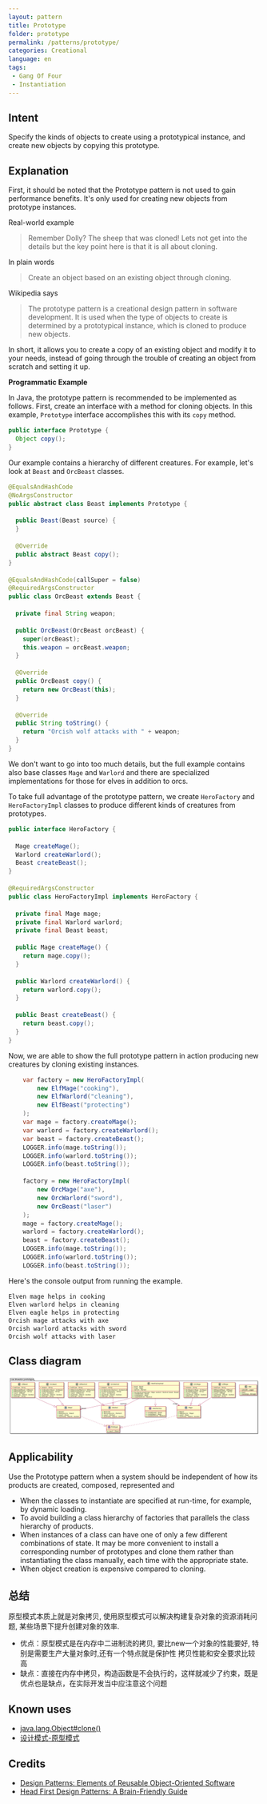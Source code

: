 ```yaml
---
layout: pattern
title: Prototype
folder: prototype
permalink: /patterns/prototype/
categories: Creational
language: en
tags: 
 - Gang Of Four
 - Instantiation
---
```


## Intent

Specify the kinds of objects to create using a prototypical instance, and create new objects by 
copying this prototype.

## Explanation

First, it should be noted that the Prototype pattern is not used to gain performance benefits. It's only 
used for creating new objects from prototype instances.

Real-world example

> Remember Dolly? The sheep that was cloned! Lets not get into the details but the key point here is 
> that it is all about cloning.

In plain words

> Create an object based on an existing object through cloning.

Wikipedia says

> The prototype pattern is a creational design pattern in software development. It is used when the 
> type of objects to create is determined by a prototypical instance, which is cloned to produce new 
> objects.

In short, it allows you to create a copy of an existing object and modify it to your needs, instead 
of going through the trouble of creating an object from scratch and setting it up.

**Programmatic Example**

In Java, the prototype pattern is recommended to be implemented as follows. First, create an
interface with a method for cloning objects. In this example, `Prototype` interface accomplishes
this with its `copy` method.

```java
public interface Prototype {
  Object copy();
}
```

Our example contains a hierarchy of different creatures. For example, let's look at `Beast` and
`OrcBeast` classes.

```java
@EqualsAndHashCode
@NoArgsConstructor
public abstract class Beast implements Prototype {

  public Beast(Beast source) {
  }

  @Override
  public abstract Beast copy();
}

@EqualsAndHashCode(callSuper = false)
@RequiredArgsConstructor
public class OrcBeast extends Beast {

  private final String weapon;

  public OrcBeast(OrcBeast orcBeast) {
    super(orcBeast);
    this.weapon = orcBeast.weapon;
  }

  @Override
  public OrcBeast copy() {
    return new OrcBeast(this);
  }

  @Override
  public String toString() {
    return "Orcish wolf attacks with " + weapon;
  }
}
```

We don't want to go into too much details, but the full example contains also base classes `Mage`
and `Warlord` and there are specialized implementations for those for elves in addition to orcs.

To take full advantage of the prototype pattern, we create `HeroFactory` and `HeroFactoryImpl`
classes to produce different kinds of creatures from prototypes.

```java
public interface HeroFactory {
  
  Mage createMage();
  Warlord createWarlord();
  Beast createBeast();
}

@RequiredArgsConstructor
public class HeroFactoryImpl implements HeroFactory {

  private final Mage mage;
  private final Warlord warlord;
  private final Beast beast;

  public Mage createMage() {
    return mage.copy();
  }

  public Warlord createWarlord() {
    return warlord.copy();
  }

  public Beast createBeast() {
    return beast.copy();
  }
}
```

Now, we are able to show the full prototype pattern in action producing new creatures by cloning
existing instances.

```java
    var factory = new HeroFactoryImpl(
        new ElfMage("cooking"),
        new ElfWarlord("cleaning"),
        new ElfBeast("protecting")
    );
    var mage = factory.createMage();
    var warlord = factory.createWarlord();
    var beast = factory.createBeast();
    LOGGER.info(mage.toString());
    LOGGER.info(warlord.toString());
    LOGGER.info(beast.toString());

    factory = new HeroFactoryImpl(
        new OrcMage("axe"),
        new OrcWarlord("sword"),
        new OrcBeast("laser")
    );
    mage = factory.createMage();
    warlord = factory.createWarlord();
    beast = factory.createBeast();
    LOGGER.info(mage.toString());
    LOGGER.info(warlord.toString());
    LOGGER.info(beast.toString());
```

Here's the console output from running the example.

```
Elven mage helps in cooking
Elven warlord helps in cleaning
Elven eagle helps in protecting
Orcish mage attacks with axe
Orcish warlord attacks with sword
Orcish wolf attacks with laser
```

## Class diagram

![alt text](./etc/prototype.urm.png "Prototype pattern class diagram")

## Applicability

Use the Prototype pattern when a system should be independent of how its products are created, 
composed, represented and

* When the classes to instantiate are specified at run-time, for example, by dynamic loading.
* To avoid building a class hierarchy of factories that parallels the class hierarchy of products.
* When instances of a class can have one of only a few different combinations of state. It may be 
more convenient to install a corresponding number of prototypes and clone them rather than 
instantiating the class manually, each time with the appropriate state.
* When object creation is expensive compared to cloning.

## 总结
原型模式本质上就是对象拷贝, 使用原型模式可以解决构建复杂对象的资源消耗问题, 某些场景下提升创建对象的效率.
* 优点：原型模式是在内存中二进制流的拷贝, 要比new一个对象的性能要好, 特别是需要生产大量对象时,还有一个特点就是保护性 拷贝性能和安全要求比较高
* 缺点：直接在内存中拷贝，构造函数是不会执行的，这样就减少了约束，既是优点也是缺点，在实际开发当中应注意这个问题


## Known uses

* [java.lang.Object#clone()](http://docs.oracle.com/javase/8/docs/api/java/lang/Object.html#clone%28%29)
* [设计模式-原型模式](https://juejin.cn/post/6844904021258403854)

## Credits

* [Design Patterns: Elements of Reusable Object-Oriented Software](https://www.amazon.com/gp/product/0201633612/ref=as_li_tl?ie=UTF8&camp=1789&creative=9325&creativeASIN=0201633612&linkCode=as2&tag=javadesignpat-20&linkId=675d49790ce11db99d90bde47f1aeb59)
* [Head First Design Patterns: A Brain-Friendly Guide](https://www.amazon.com/gp/product/0596007124/ref=as_li_tl?ie=UTF8&camp=1789&creative=9325&creativeASIN=0596007124&linkCode=as2&tag=javadesignpat-20&linkId=6b8b6eea86021af6c8e3cd3fc382cb5b)
